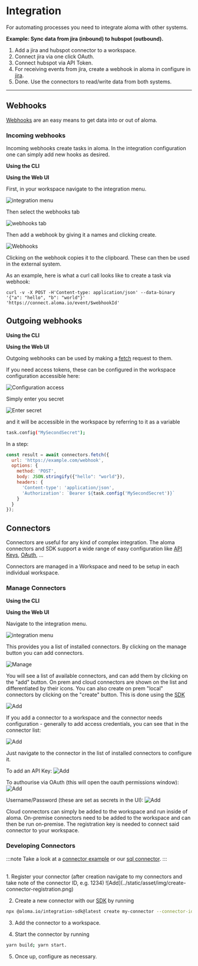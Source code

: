 # Integration

For automating processes you need to integrate aloma with other systems.

__Example: Sync data from jira (inbound) to hubspot (outbound).__


1. Add a jira and hubspot connector to a workspace.
2. Connect jira via one click OAuth.
3. Connect hubspot via API Token.
4. For receiving events from jira, create a webhook in aloma in configure in [jira](https://developer.atlassian.com/server/jira/platform/webhooks/).
5. Done. Use the connectors to read/write data from both systems.

---

## Webhooks  

[Webhooks](https://en.wikipedia.org/wiki/Webhook) are an easy means to get data into or out of aloma.

### Incoming webhooks

Incoming webhooks create tasks in aloma. In the integration configuration one can simply add new hooks as desired.

**Using the CLI**



**Using the Web UI**

First, in your workspace navigate to the integration menu.

![integration menu](../static/asset/img/integration-menu.png)

Then select the webhooks tab 

![webhooks tab](../static/asset/img/webhooks-integration.png)

Then add a webhook by giving it a names and clicking create.

![Webhooks](../static/asset/img/webhooks.png)

Clicking on the webhook copies it to the clipboard. These can then be used in the external system.

As an example, here is what a curl call looks like to create a task via webhook:

```shell
curl -v -X POST -H'Content-type: application/json' --data-binary '{"a": "hello", "b": "world"}' 'https://connect.aloma.io/event/$webhookId'
```

## Outgoing webhooks

**Using the CLI**



**Using the Web UI**

Outgoing webhooks can be used by making a [fetch](https://developer.mozilla.org/en-US/docs/Web/API/Fetch_API) request to them. 

If you need access tokens, these can be configured in the workspace configuration accessible here:

![Configuration access](../static/asset/img/secret-configuration.png) 

Simply enter you secret 

![Enter secret](../static/asset/img/set-secret1.png)

and it will be accessible in the workspace by referring to it as a variable

```bash
task.config("MySecondSecret");
```

In a step:

```js
const result = await connectors.fetch({ 
  url: 'https://example.com/webhook', 
  options: { 
    method: 'POST', 
    body: JSON.stringify({"hello": "world"}), 
    headers: { 
      'Content-type': 'application/json',
      'Authorization': `Bearer ${task.config('MySecondSecret')}`
    } 
  } 
});
```

## Connectors

Connectors are useful for any kind of complex integration. The aloma connectors and SDK support a wide range of easy configuration like [API Keys](https://en.wikipedia.org/wiki/API_key), [OAuth](https://en.wikipedia.org/wiki/OAuth), ...

Connectors are managed in a Workspace and need to be setup in each individual workspace.

### Manage Connectors

**Using the CLI**



**Using the Web UI**

Navigate to the integration menu.

![integration menu](../static/asset/img/integration-menu.png)

This provides you a list of installed connectors. By clicking on the manage button you can add connectors.

![Manage](../static/asset/img/manage-connectors.png)

You will see a list of available connectors, and can add them by clicking on the "add" button. On prem and cloud connectors are shown on the list and differentiated by their icons. You can also create on prem "local" connectors by clicking on the "create" button. This is done using the [SDK](https://github.com/aloma-io/connectors)

![Add](../static/asset/img/connecter-list.png)

If you add a connector to a workspace and the connector needs configuration - generally to add access credentials, you can see that in the connector list:

![Add](../static/asset/img/configure-connector.png)

Just navigate to the connector in the list of installed connectors to configure it. 

To add an API Key:
![Add](../static/asset/img/configure-connector-details.png)

To authourise via OAuth (this will open the oauth permissions window):
![Add](../static/asset/img/configure-connector-details-oauth.png)

Username/Password (these are set as secrets in the UI):
![Add](../static/asset/img/configure-connector-details-username-password.png)


Cloud connectors can simply be added to the workspace and run inside of aloma.
On-premise connectors need to be added to the workspace and can then be run on-premise. The registration key is needed to connect said connector to your workspace.

### Developing Connectors

:::note
Take a look at a [connector example](https://github.com/aloma-io/integration/tree/main/nodejs/examples/hello-world) or our [sql connector](https://github.com/aloma-io/connector-sql/).
:::

<br />
1. Register your connector (after creation navigate to my connectors and take note of the connector ID, e.g. 1234)
![Add](../static/asset/img/create-connector-registration.png)

2. Create a new connector with our [SDK](https://github.com/aloma-io/integration) by running
```bash
npx @aloma.io/integration-sdk@latest create my-connector --connector-id 1234`
```

3. Add the connector to a workspace.

4. Start the connector by running
```bash
yarn build; yarn start.
```

5. Once up, configure as necessary.

